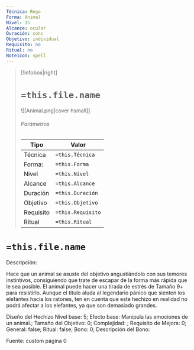 ```yaml
---
Técnica: Rego
Forma: Animal
Nivel: 15
Alcance: ocular 
Duración: conc  
Objetivo: individual
Requisito: no
Ritual: no
NoteIcon: spell
---
```


> [!infobox|right]
> # `=this.file.name`
> ![[Animal.png|cover hsmall]]
> ###### Parámetros
> Tipo |  Valor |
> ---|---|
> Técnica  | `=this.Técnica`  |
> Forma: | `=this.Forma`  |
> Nivel | `=this.Nivel`  |
> Alcance | `=this.Alcance` |
> Duración | `=this.Duración` |
> Objetivo | `=this.Objetivo` |
> Requisito | `=this.Requisito` |
> Ritual | `=this.Ritual` |

# `=this.file.name`
Descripción: <p>Hace que un animal se asuste del objetivo angustiándolo con sus temores instintivos, consiguiendo que trate de escapar de la forma más rápida que le sea posible. El animal puede hacer una tirada de estrés de Tamaño 9+ para resistirlo. Aunque el título aluda al legendario pánico que sienten los elefantes hacia los ratones, ten en cuenta que este hechizo en realidad no podrá afectar a los elefantes, ya que son demasiado grandes.</p>

Diseño del Hechizo
Nivel base: 5; Efecto base: Manipula las emociones de un animal.;  Tamaño del Objetivo: 0; Complejidad: ; Requisito de Mejora: 0; General: false; Ritual: false; Bono: 0; Descripción del Bono: 

Fuente: custom página 0